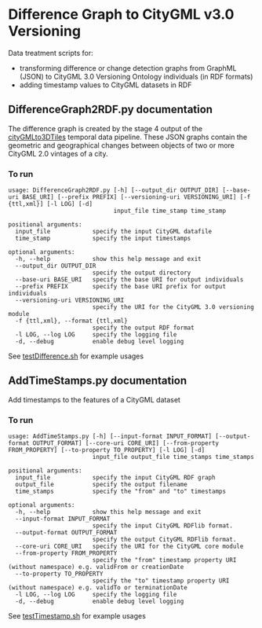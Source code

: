 # Difference Graph to CityGML v3.0 Versioning
Data treatment scripts for:
- transforming difference or change detection graphs from GraphML (JSON) to CityGML 3.0 Versioning Ontology individuals (in RDF formats)
- adding timestamp values to CityGML datasets in RDF


## DifferenceGraph2RDF.py documentation

The difference graph is created by the stage 4 output of the [cityGMLto3DTiles](https://github.com/VCityTeam/cityGMLto3DTiles/tree/master/PythonCallingDocker#manual-step-by-step-run-of-the-temporal-tiler) temporal data pipeline. These JSON graphs contain the geometric and geographical changes between objects of two or more CityGML 2.0 vintages of a city.

### To run
```
usage: DifferenceGraph2RDF.py [-h] [--output_dir OUTPUT_DIR] [--base-uri BASE_URI] [--prefix PREFIX] [--versioning-uri VERSIONING_URI] [-f {ttl,xml}] [-l LOG] [-d]
                              input_file time_stamp time_stamp

positional arguments:
  input_file            specify the input CityGML datafile
  time_stamp            specify the input timestamps

optional arguments:
  -h, --help            show this help message and exit
  --output_dir OUTPUT_DIR
                        specify the output directory
  --base-uri BASE_URI   specify the base URI for output individuals
  --prefix PREFIX       specify the base URI prefix for output individuals
  --versioning-uri VERSIONING_URI
                        specify the URI for the CityGML 3.0 versioning module
  -f {ttl,xml}, --format {ttl,xml}
                        specify the output RDF format
  -l LOG, --log LOG     specify the logging file
  -d, --debug           enable debug level logging
```

See [testDifference.sh](testDifference.sh) for example usages


## AddTimeStamps.py documentation

Add timestamps to the features of a CityGML dataset

### To run
```
usage: AddTimeStamps.py [-h] [--input-format INPUT_FORMAT] [--output-format OUTPUT_FORMAT] [--core-uri CORE_URI] [--from-property FROM_PROPERTY] [--to-property TO_PROPERTY] [-l LOG] [-d]
                        input_file output_file time_stamps time_stamps

positional arguments:
  input_file            specify the input CityGML RDF graph
  output_file           specify the output filename
  time_stamps           specify the "from" and "to" timestamps

optional arguments:
  -h, --help            show this help message and exit
  --input-format INPUT_FORMAT
                        specify the input CityGML RDFlib format.
  --output-format OUTPUT_FORMAT
                        specify the output CityGML RDFlib format.
  --core-uri CORE_URI   specify the URI for the CityGML core module
  --from-property FROM_PROPERTY
                        specify the "from" timestamp property URI (without namespace) e.g. validFrom or creationDate
  --to-property TO_PROPERTY
                        specify the "to" timestamp property URI (without namespace) e.g. validTo or terminationDate
  -l LOG, --log LOG     specify the logging file
  -d, --debug           enable debug level logging
```

See [testTimestamp.sh](testTimestamp.sh) for example usages
